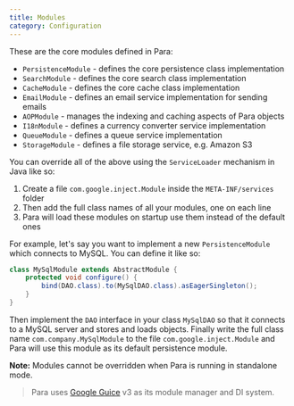 ```yaml
---
title: Modules
category: Configuration
---
```


These are the core modules defined in Para:

- `PersistenceModule` - defines the core persistence class implementation
- `SearchModule` - defines the core search class implementation
- `CacheModule` - defines the core cache class implementation
- `EmailModule` - defines an email service implementation for sending emails
- `AOPModule` - manages the indexing and caching aspects of Para objects
- `I18nModule` - defines a currency converter service implementation
- `QueueModule` - defines a queue service implementation
- `StorageModule` - defines a file storage service, e.g. Amazon S3

You can override all of the above using the `ServiceLoader` mechanism in Java like so:

1. Create a file `com.google.inject.Module` inside the `META-INF/services` folder
2. Then add the full class names of all your modules, one on each line
3. Para will load these modules on startup use them instead of the default ones

For example, let's say you want to implement a new `PersistenceModule` which connects to MySQL.
You can define it like so:

```java
class MySqlModule extends AbstractModule {
	protected void configure() {
		bind(DAO.class).to(MySqlDAO.class).asEagerSingleton();
	}
}
```
Then implement the `DAO` interface in your class `MySqlDAO` so that it connects to a MySQL server and stores and loads objects.
Finally write the full class name `com.company.MySqlModule` to the file `com.google.inject.Module` and Para will use this
module as its default persistence module.

**Note:** Modules cannot be overridden when Para is running in standalone mode.

> Para uses [Google Guice](https://code.google.com/p/google-guice/) v3 as its module manager and DI system.